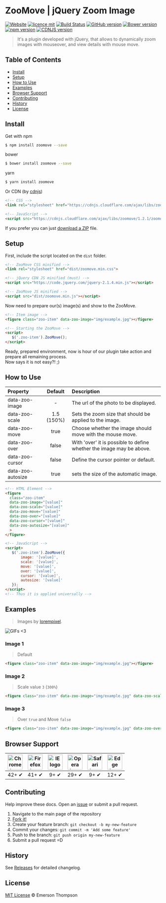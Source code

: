 # ZooMove | jQuery Zoom Image

[![Website](https://img.shields.io/website-up-down-green-red/http/shields.io.svg)](http://thompsonemerson.github.io/zoomove)
[![licence mit](https://img.shields.io/badge/licence-MIT-blue.svg)](http://thompsonemerson.mit-license.org/)
[![Build Status](https://travis-ci.org/thompsonemerson/zoomove.svg?branch=master)](https://travis-ci.org/thompsonemerson/zoomove)
[![GitHub version](https://badge.fury.io/gh/thompsonemerson%2Fzoomove.svg)](https://badge.fury.io/gh/thompsonemerson%2Fzoomove)
[![Bower version](https://badge.fury.io/bo/zoomove.svg)](https://badge.fury.io/bo/zoomove)
[![npm version](https://badge.fury.io/js/zoomove.svg)](http://badge.fury.io/js/zoomove)
[![CDNJS version](https://img.shields.io/cdnjs/v/zoomove.svg)](https://cdnjs.com/libraries/zoomove)

> It's a plugin developed with jQuery, that allows to dynamically zoom images with mouseover, and view details with mouse move.

## Table of Contents

- [Install](#install)
- [Setup](#setup)
- [How to Use](#how-to-use)
- [Examples](#examples)
- [Browser Support](#browser-support)
- [Contributing](#contributing)
- [History](#history)
- [License](#license)

## Install

Get with npm

```bash
$ npm install zoomove --save
```

bower

```bash
$ bower install zoomove --save
```

yarn

```bash
$ yarn install zoomove
```

Or CDN (by [cdnjs](https://cdnjs.com/))

```html
<!-- CSS -->
<link rel="stylesheet" href="https://cdnjs.cloudflare.com/ajax/libs/zoomove/1.2.1/zoomove.min.css">

<!-- JavaScript -->
<script src="https://cdnjs.cloudflare.com/ajax/libs/zoomove/1.2.1/zoomove.min.js"></script>
```

If you prefer you can just [download a ZIP](https://github.com/thompsonemerson/zoomove/archive/master.zip) file.


## Setup

First, include the script located on the `dist` folder.

```html
<!-- ZooMove CSS minified -->
<link rel="stylesheet" href="dist/zoomove.min.css">

<!-- jQuery CDN JS minified (must) -->
<script src="https://code.jquery.com/jquery-2.1.4.min.js"></script>

<!-- ZooMove JS minified -->
<script src="dist/zoomove.min.js"></script>
```

Now need to prepare our(s) image(s) and show to the ZooMove.
```html
<!-- Item image -->
<figure class="zoo-item" data-zoo-image="img/example.jpg"></figure>

<!-- Starting the ZooMove -->
<script>
   $('.zoo-item').ZooMove();
</script>
```

Ready, prepared environment, now is hour of our plugin take action and prepare all remaining process. <br>
Now says it is not easy?! ;)


## How to Use

| Property  | Default  | Description |
| :------------ |:---------------:| :-----|
| data-zoo-image     | -               | The url of the photo to be displayed.                   							|
| data-zoo-scale     | 1.5 (150%)      | Sets the zoom size that should be applied to the image.              |
| data-zoo-move      | true            | Choose whether the image should move with the mouse move.            |
| data-zoo-over      | false           | With 'over' it is possible to define whether the image may be above. |
| data-zoo-cursor    | false           | Define the cursor pointer or default.                                |
| data-zoo-autosize  | true            | sets the size of the automatic image.                                |

```html
<!-- HTML Element -->
<figure
  class="zoo-item"
  data-zoo-image="[value]"
  data-zoo-scale="[value]"
  data-zoo-move="[value]"
  data-zoo-over="[value]"
  data-zoo-cursor="[value]"
  data-zoo-autosize="[value]"
  >
</figure>
```

```html
<!-- JavaScript -->
<script>
   $('.zoo-item').ZooMove({
       image: '[value]',
       scale: '[value]',
       move: '[value]',
       over: '[value]',
       cursor: '[value]',
       autosize: '[value]'
   });
</script>
<!-- Thus it is applied universally -->
```

## Examples

>  Images by [lorempixel](http://lorempixel.com).

![GIFs <3](https://media.giphy.com/media/3o6ozmHwJIzCaBadgI/giphy.gif)

### Image 1

> Default

```html
<figure class="zoo-item" data-zoo-image="img/example.jpg"></figure>
```

### Image 2

> Scale value `3` (`300%`)

```html
<figure class="zoo-item" data-zoo-image="img/example.jpg" data-zoo-scale="3"></figure>
```

### Image 3

> Over `true` and Move `false`

```html
<figure class="zoo-item" data-zoo-image="img/example.jpg" data-zoo-over="true" data-zoo-move="false"></figure>
```

## Browser Support

| <img src="http://i.imgur.com/luDsuvw.png" width="48px" height="48px" alt="Chrome logo"> | <img src="http://i.imgur.com/puSpCj0.png" width="48px" height="48px" alt="Firefox logo"> | <img src="https://i.imgur.com/PrDuPeI.png" width="48px" height="48px" alt="IE logo"> | <img src="https://i.imgur.com/nhAH49O.png" width="48px" height="48px" alt="Opera logo"> | <img src="https://i.imgur.com/GpMpdFE.png" width="48px" height="48px" alt="Safari logo"> | <img src="https://i.imgur.com/4zSy2WO.png" width="48px" height="48px" alt="Edge logo"> |
|:---:|:---:|:---:|:---:|:---:|:---:|
| 42+ ✔ | 41+ ✔ | 9+ ✔ | 29+ ✔ | 9+ ✔ | 12+ ✔ |


## Contributing

Help improve these docs. Open an [issue](https://github.com/thompsonemerson/zoomove/issues/new) or submit a pull request.

1. Navigate to the main page of the repository
1. [Fork it!](https://github.com/thompsonemerson/zoomove#fork-destination-box)
1. Create your feature branch: `git checkout -b my-new-feature`
1. Commit your changes: `git commit -m 'Add some feature'`
1. Push to the branch: `git push origin my-new-feature`
1. Submit a pull request =D

## History

See [Releases](https://github.com/thompsonemerson/zoomove/releases) for detailed changelog.

## License

[MIT License](http://thompsonemerson.mit-license.org/) © Emerson Thompson
